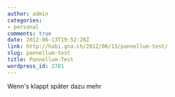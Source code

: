 ```yaml
---
author: admin
categories:
- personal
comments: true
date: 2012-06-13T19:52:28Z
link: http://habi.gna.ch/2012/06/13/pannellum-test/
slug: pannellum-test
title: Pannellum-Test
wordpress_id: 2781
---
```


Wenn's klappt später dazu mehr
